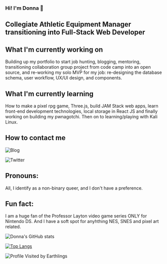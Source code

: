 ### Hi! I'm Donna 👋

## Collegiate Athletic Equipment Manager transitioning into Full-Stack Web Developer


## What I'm currently working on
Building up my portfolio to start job hunting, blogging, mentoring, transitioning collaboration group project from code camp into an open source, and re-working my solo MVP for my job: re-designing the database schema, user workflow, UX/UI design, and components.

## What I'm currently learning
How to make a pixel rpg game, Three.js, build JAM Stack web apps, learn front-end development technologies, local storage in React JS and finally working on building my pwnagotchi. Then on to learning/playing with Kali Linux.

## How to contact me

![Blog](https://dev.to/donnachin)

![Twitter](https://twitter.com/DchinInsomniac)

## Pronouns: 

All, I identify as a non-binary queer, and I don't have a preference.

## Fun fact: 

I am a huge fan of the Professor Layton video game series ONLY for Nintendo DS. And I have a soft spot for anyhthing NES, SNES and pixel art related.


![Donna's GitHub stats](https://github-readme-stats.vercel.app/api?username=lucidInsomniac&show_icons=true&theme=synthwave)

[![Top Langs](https://github-readme-stats.vercel.app/api/top-langs/?username=lucidInsomniac)](https://github.com/lucidInsomniac/github-readme-stats)

![Profile Visited by Earthlings](https://komarev.com/ghpvc/?username=lucidInsomniac&color=orange)


<!--
**lucidInsomniac/lucidInsomniac** is a ✨ _special_ ✨ repository because its `README.md` (this file) appears on your GitHub profile.

